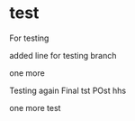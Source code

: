 # test
For testing

added line for testing branch

one more

Testing again
 Final tst
POst
hhs

one more test
